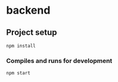 # backend

## Project setup
```
npm install
```

### Compiles and runs for development
```
npm start
```